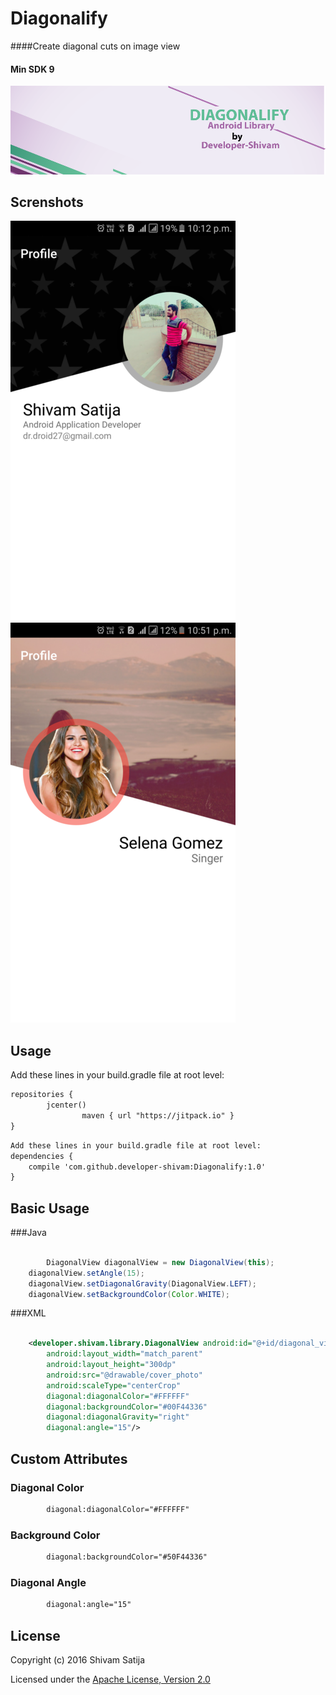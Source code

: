 # Diagonalify
####Create diagonal cuts on image view 

#### Min SDK 9

![Banner](art/banner.png)
## Screnshots

![Screenshot](art/screenshot_1.png)					![Screenshot](art/screenshot_2.png)

## Usage
Add these lines in your build.gradle file at root level:

```xml
repositories {
        jcenter()
				maven { url "https://jitpack.io" }
}
```

```xml
Add these lines in your build.gradle file at root level:
dependencies {
    compile 'com.github.developer-shivam:Diagonalify:1.0'    
}
```

## Basic Usage
###Java
```java

		DiagonalView diagonalView = new DiagonalView(this);
    diagonalView.setAngle(15);
    diagonalView.setDiagonalGravity(DiagonalView.LEFT);
    diagonalView.setBackgroundColor(Color.WHITE);

```
###XML
```xml
 
    <developer.shivam.library.DiagonalView android:id="@+id/diagonal_view"
        android:layout_width="match_parent"
        android:layout_height="300dp"
        android:src="@drawable/cover_photo"
        android:scaleType="centerCrop"
        diagonal:diagonalColor="#FFFFFF"
        diagonal:backgroundColor="#00F44336"
        diagonal:diagonalGravity="right"
        diagonal:angle="15"/>

```

## Custom Attributes

### Diagonal Color
```xml
        diagonal:diagonalColor="#FFFFFF"
```
### Background Color 
```xml
        diagonal:backgroundColor="#50F44336"
```
### Diagonal Angle
```xml
        diagonal:angle="15"
```

## License
Copyright (c) 2016 Shivam Satija

Licensed under the [Apache License, Version 2.0](http://www.apache.org/licenses/LICENSE-2.0.html)
